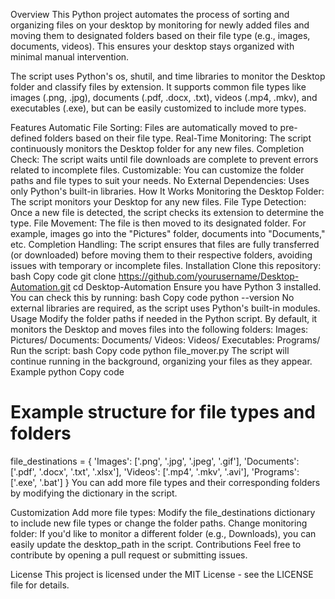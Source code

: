 Overview
This Python project automates the process of sorting and organizing files on your desktop by monitoring for newly added files and moving them to designated folders based on their file type (e.g., images, documents, videos). This ensures your desktop stays organized with minimal manual intervention.

The script uses Python's os, shutil, and time libraries to monitor the Desktop folder and classify files by extension. It supports common file types like images (.png, .jpg), documents (.pdf, .docx, .txt), videos (.mp4, .mkv), and executables (.exe), but can be easily customized to include more types.

Features
Automatic File Sorting: Files are automatically moved to pre-defined folders based on their file type.
Real-Time Monitoring: The script continuously monitors the Desktop folder for any new files.
Completion Check: The script waits until file downloads are complete to prevent errors related to incomplete files.
Customizable: You can customize the folder paths and file types to suit your needs.
No External Dependencies: Uses only Python's built-in libraries.
How It Works
Monitoring the Desktop Folder: The script monitors your Desktop for any new files.
File Type Detection: Once a new file is detected, the script checks its extension to determine the type.
File Movement: The file is then moved to its designated folder. For example, images go into the "Pictures" folder, documents into "Documents," etc.
Completion Handling: The script ensures that files are fully transferred (or downloaded) before moving them to their respective folders, avoiding issues with temporary or incomplete files.
Installation
Clone this repository:
bash
Copy code
git clone https://github.com/yourusername/Desktop-Automation.git
cd Desktop-Automation
Ensure you have Python 3 installed. You can check this by running:
bash
Copy code
python --version
No external libraries are required, as the script uses Python's built-in modules.
Usage
Modify the folder paths if needed in the Python script. By default, it monitors the Desktop and moves files into the following folders:
Images: Pictures/
Documents: Documents/
Videos: Videos/
Executables: Programs/
Run the script:
bash
Copy code
python file_mover.py
The script will continue running in the background, organizing your files as they appear.
Example
python
Copy code
# Example structure for file types and folders
file_destinations = {
    'Images': ['.png', '.jpg', '.jpeg', '.gif'],
    'Documents': ['.pdf', '.docx', '.txt', '.xlsx'],
    'Videos': ['.mp4', '.mkv', '.avi'],
    'Programs': ['.exe', '.bat']
}
You can add more file types and their corresponding folders by modifying the dictionary in the script.

Customization
Add more file types: Modify the file_destinations dictionary to include new file types or change the folder paths.
Change monitoring folder: If you'd like to monitor a different folder (e.g., Downloads), you can easily update the desktop_path in the script.
Contributions
Feel free to contribute by opening a pull request or submitting issues.

License
This project is licensed under the MIT License - see the LICENSE file for details.
